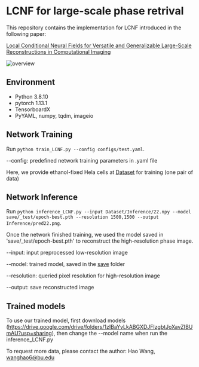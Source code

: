 # LCNF for large-scale phase retrival

This repository contains the implementation for LCNF introduced in the following paper:

[Local Conditional Neural Fields for Versatile and Generalizable Large-Scale Reconstructions in Computational Imaging](https://arxiv.org/abs/2307.06207)


![overview](https://github.com/bu-cisl/LCNF/assets/56607928/592871be-ec9c-48c0-9c61-f9490fbda3c5)

## Environment
- Python 3.8.10
- pytorch 1.13.1
- TensorboardX
- PyYAML, numpy, tqdm, imageio

## Network Training
Run `python train_LCNF.py --config configs/test.yaml`.

--config:  predefined network training parameters in .yaml file

Here, we provide ethanol-fixed Hela cells at [Dataset](Dataset) for training (one pair of data)

## Network Inference
Run `python inference_LCNF.py --input Dataset/Inference/22.npy --model save/_test/epoch-best.pth --resolution 1500,1500 --output Inference/pred22.png`.

Once the network finished training, we used the model saved in 'save/_test/epoch-best.pth' to reconstruct the high-resolution phase image. 

--input:  input preprocessed low-resolution image

--model:  trained model, saved in the [save](save) folder

--resolution:  queried pixel resolution for high-resolution image

--output:  save reconstructed image

## Trained models
To use our trained model, first download models (https://drive.google.com/drive/folders/1zIBaYvLkABGXDJFIzgbtJoXavZIBUmAU?usp=sharing), then change the --model name when run the inference_LCNF.py

To request more data, please contact the author: Hao Wang, wanghao6@bu.edu





